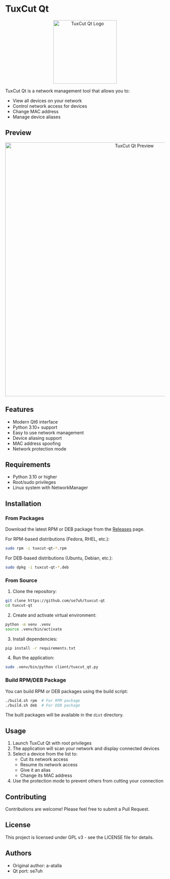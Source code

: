 # TuxCut Qt

<p align="center">
  <img src="tuxcut.png" alt="TuxCut Qt Logo" width="200"/>
</p>

TuxCut Qt is a network management tool that allows you to:
- View all devices on your network
- Control network access for devices
- Change MAC address
- Manage device aliases

## Preview
<p align="center">
  <img src="https://github.com/user-attachments/assets/08e8e631-e7a9-4a65-8ac6-f18844ea92cc" alt="TuxCut Qt Preview" width="800"/>
</p>

## Features
- Modern Qt6 interface
- Python 3.10+ support
- Easy to use network management
- Device aliasing support
- MAC address spoofing
- Network protection mode

## Requirements
- Python 3.10 or higher
- Root/sudo privileges
- Linux system with NetworkManager

## Installation

### From Packages
Download the latest RPM or DEB package from the [Releases](https://github.com/se7uh/tuxcut-qt/releases) page.

For RPM-based distributions (Fedora, RHEL, etc.):
```bash
sudo rpm -i tuxcut-qt-*.rpm
```

For DEB-based distributions (Ubuntu, Debian, etc.):
```bash
sudo dpkg -i tuxcut-qt-*.deb
```

### From Source
1. Clone the repository:
```bash
git clone https://github.com/se7uh/tuxcut-qt
cd tuxcut-qt
```

2. Create and activate virtual environment:
```bash
python -m venv .venv
source .venv/bin/activate
```

3. Install dependencies:
```bash
pip install -r requirements.txt
```

4. Run the application:
```bash
sudo .venv/bin/python client/tuxcut_qt.py
```

### Build RPM/DEB Package
You can build RPM or DEB packages using the build script:

```bash
./build.sh rpm  # For RPM package
./build.sh deb  # For DEB package
```

The built packages will be available in the `dist` directory.

## Usage
1. Launch TuxCut Qt with root privileges
2. The application will scan your network and display connected devices
3. Select a device from the list to:
   - Cut its network access
   - Resume its network access
   - Give it an alias
   - Change its MAC address
4. Use the protection mode to prevent others from cutting your connection

## Contributing
Contributions are welcome! Please feel free to submit a Pull Request.

## License
This project is licensed under GPL v3 - see the LICENSE file for details.

## Authors
- Original author: a-atalla
- Qt port: se7uh

